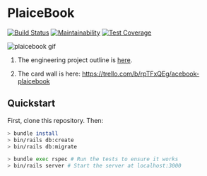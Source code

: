# PlaiceBook

[![Build Status](https://travis-ci.org/amyj0rdan/acebook-plaicebook.svg?branch=master)](https://travis-ci.org/amyj0rdan/acebook-plaicebook) [![Maintainability](https://api.codeclimate.com/v1/badges/e6302f17e3033f9ccd47/maintainability)](https://codeclimate.com/github/amyj0rdan/acebook-plaicebook/maintainability) [![Test Coverage](https://api.codeclimate.com/v1/badges/e6302f17e3033f9ccd47/test_coverage)](https://codeclimate.com/github/amyj0rdan/acebook-plaicebook/test_coverage)

![plaicebook gif](https://media.giphy.com/media/xUPGcuPLCKs0LiYnCg/giphy.gif)

1. The engineering project outline is [here](https://github.com/makersacademy/course/tree/master/engineering_projects/rails).

2. The card wall is here: https://trello.com/b/rpTFxQEg/acebook-plaicebook

## Quickstart

First, clone this repository. Then:

```bash
> bundle install
> bin/rails db:create
> bin/rails db:migrate

> bundle exec rspec # Run the tests to ensure it works
> bin/rails server # Start the server at localhost:3000
```
